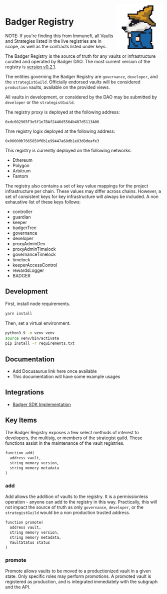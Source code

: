 <div> 
  <img align="right" src="docs/images/new_badger.png" height="150" width="150" />
</div>

# Badger Registry

NOTE: If you're finding this from Immunefi, all Vaults and Strategies listed in the live registries are in scope, as well as the contracts listed under keys.

The Badger Registry is the source of truth for any vaults or infrastructure curated and operated by Badger DAO.
The most current version of the registry is [version v0.2.1](https://github.com/Badger-Finance/badger-registry/releases/tag/v0.2.1).

The entities governing the Badger Registry are `governance`, `developer`, and the `strategistGuild`.
Officially endorsed vaults will be considered `production` vaults, available on the provided views.

All vaults in development, or considered by the DAO may be submitted by `developer` or the `strategistGuild`.

The registry proxy is deployed at the following address: 

```text
0xdc602965F3e5f1e7BAf2446d5564b407d5113A06
```

Thre registry logix deployed at the following address:

```text
0x00000b7665850f6b1e99447a68db1e83d8deafe3
```

This registry is currently deployed on the following networks:

- Ethereum
- Polygon
- Arbitrum
- Fantom

The registry also contains a set of key value mappings for the project infrastructure per chain.
These values may differ across chains.
However, a set of consistent keys for key infrastructure will always be included.
A non exhaustive list of these keys follows:

- controller
- guardian
- keeper
- badgerTree
- governance
- developer
- proxyAdminDev
- proxyAdminTimelock
- governanceTimelock
- timelock
- keeperAccessControl
- rewardsLogger
- BADGER

## Development

First, install node requirements.

```bash
yarn install
```

Then, set a virtual environment.

```bash
python3.9 -m venv venv
source venv/bin/activate
pip install -r requirements.txt
```

## Documentation

- Add Docusaurus link here once available
- This documentation will have some example usages

## Integrations

- [Badger SDK Implementation](https://github.com/Badger-Finance/badger-sdk/blob/main/src/registry.v2/registry.v2.service.ts)

## Key Items

The Badger Registry exposes a few select methods of interest to developers, the multisig, or members of the strategist guild.
These functions assist in the maintenance of the vault registries.

```solidity
function add(
  address vault,
  string memory version,
  string memory metadata
)
```

### add

Add allows the addition of vaults to the registry.
It is a permissionless operation - anyone can add to the registry in this way.
Practically, this will not impact the source of truth as only `governance`, `developer`, or the `strategistGuild` would be a non production trusted address.

```solidity
function promote(
  address vault,
  string memory version,
  string memory metadata,
  VaultStatus status
)
```

### promote

Promote allows vaults to be moved to a productionized vault in a given state.
Only specific roles may perform promotions.
A promoted vault is registered as production, and is integrated immediately with the subgraph and the API.
